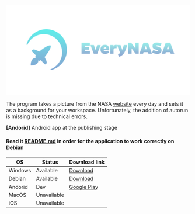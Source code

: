 <p align="center"><img src="./src/icons/EveryNASA-banner.png" alt="EveryNasa banner"></p>

The program takes a picture from the NASA [website](https://apod.nasa.gov/apod) every day 
and sets it as a background for your workspace. 
Unfortunately, the addition of autorun is missing due to technical errors.

**[Andorid]** Android app at the publishing stage

#### Read it [README.md](https://github.com/Redume/EveryNasa/blob/main/src/linux/README.md) in order for the application to work correctly on Debian

| OS      	| Status      	| Download link                                                                        	|
|---------	|-------------	|--------------------------------------------------------------------------------------	|
| Windows 	| Available   	| [Download](https://github.com/Redume/EveryNasa/releases/download/v1.6/EveryNasa.exe) 	|
| Debian  	| Available   	| [Download](https://github.com/Redume/EveryNasa/releases/download/v1.6/EveryNasa)     	|
| Andorid 	| Dev         	| [Google Play](https://play.google.com/store/apps/details?id=ru.murzify.everynasa)    	|
| MacOS   	| Unavailable 	|                                                                                      	|
| iOS     	| Unavailable 	|                                                                                      	|